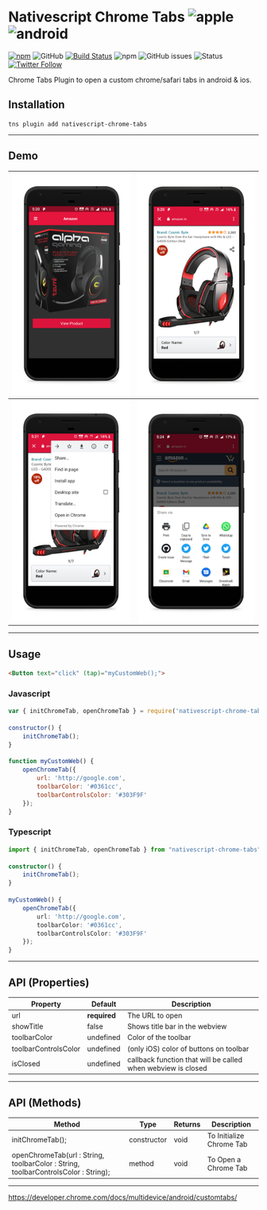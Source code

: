 # Nativescript Chrome Tabs ![apple](https://cdn3.iconfinder.com/data/icons/picons-social/57/16-apple-32.png) ![android](https://cdn4.iconfinder.com/data/icons/logos-3/228/android-32.png) 


[![npm](https://img.shields.io/npm/v/nativescript-chrome-tabs?color=blue)](https://www.npmjs.com/package/nativescript-chrome-tabs)
![GitHub](https://img.shields.io/github/license/iamabs2001/nativescript-chrome-tabs)
[![Build Status](https://travis-ci.com/iamabs2001/nativescript-chrome-tabs.svg?token=DqJNCqdmjzS8VzQJy2Sz&branch=master)](https://travis-ci.com/iamabs2001/nativescript-chrome-tabs)
![npm](https://img.shields.io/npm/dt/nativescript-chrome-tabs)
![GitHub issues](https://img.shields.io/github/issues/iamabs2001/nativescript-chrome-tabs)
![Status](https://img.shields.io/badge/status-working-green)
[![Twitter Follow](https://img.shields.io/twitter/follow/iamabs2001?style=social)](https://twitter.com/iamabs2001)

Chrome Tabs Plugin to open a custom chrome/safari tabs in android & ios.

## Installation

```
tns plugin add nativescript-chrome-tabs
```
<hr>

## Demo 

| ![Demo 1](screenshots/1.png) | ![Demo 2](screenshots/2.png) |
| ----------- | ----------- |
| ![Demo 3](screenshots/3.png) | ![Demo 4](screenshots/4.png) |

<hr>

## Usage 

```html
<Button text="click" (tap)="myCustomWeb();">
```

### Javascript

```javascript
var { initChromeTab, openChromeTab } = require('nativescript-chrome-tabs');

constructor() { 
    initChromeTab(); 
}

function myCustomWeb() {
    openChromeTab({
        url: 'http://google.com',
        toolbarColor: '#0361cc',
        toolbarControlsColor: '#303F9F'
    });
}
```

### Typescript

```typescript
import { initChromeTab, openChromeTab } from "nativescript-chrome-tabs";

constructor() { 
    initChromeTab(); 
}

myCustomWeb() {
    openChromeTab({
        url: 'http://google.com',
        toolbarColor: '#0361cc',
        toolbarControlsColor: '#303F9F'
    });
}
```

<hr>

## API (Properties)

| Property | Default | Description |
| --- | --- | --- |
| url | **required** | The URL to open |
| showTitle | false | Shows title bar in the webview |
| toolbarColor | undefined | Color of the toolbar |
| toolbarControlsColor | undefined | (only iOS) color of buttons on toolbar |
| isClosed | undefined | callback function that will be called when webview is closed |


<hr>

## API (Methods)

| Method | Type | Returns |Description |
| --- | --- | --- | --- |
| initChromeTab(); | constructor | void | To Initialize Chrome Tab |
| openChromeTab(url : String, toolbarColor : String, toolbarControlsColor : String); | method | void | To Open a Chrome Tab |

<hr>

https://developer.chrome.com/docs/multidevice/android/customtabs/